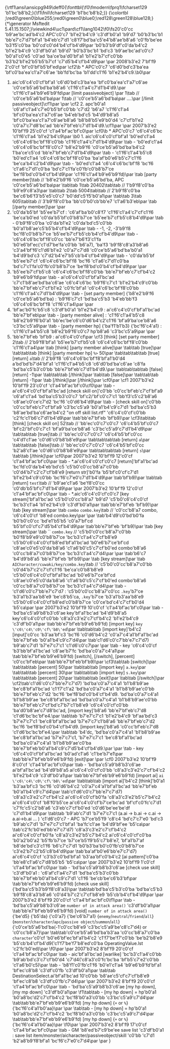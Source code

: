 ﻿{\rtf1\ansi\ansicpg949\deff0{\fonttbl{\f0\fmodern\fprq1\fcharset129 \'b1\'bc\'b8\'b2;}{\f1\fnil\fcharset129 \'b1\'bc\'b8\'b2;}}
{\colortbl ;\red0\green0\blue255;\red0\green0\blue0;\red128\green128\blue128;}
{\*\generator Msftedit 5.41.15.1507;}\viewkind4\uc1\pard\cf1\lang1042\f0\fs20\'c0\'cc \'b9\'ae\'bc\'ad\'b4\'c2 APC\'c0\'c7 \'b1\'e2\'b4\'c9 \'c3\'df\'b0\'a1 \'b9\'d7 \'b0\'b3\'bc\'b1 \'bb\'e7\'c7\'d7\'bf\'a1 \'b4\'eb\'c7\'d1 \'c8\'f7\'bd\'ba\'c5\'e4\'b8\'ae\'b8\'a6 \'c0\'fb\'be\'ee \'b3\'f5\'c0\'ba \'b0\'cd\'c0\'d4\'b4\'cf\'b4\'d9\par
\'b0\'b3\'b9\'df\'c0\'da\'b4\'c2 \'b1\'e2\'b4\'c9 \'c3\'df\'b0\'a1 \'b9\'d7 \'b0\'b3\'bc\'b1 \'bd\'c3 \'b9\'ae\'bc\'ad\'c0\'c7 \'b0\'a1\'c0\'e5 \'c0\'ad \'ba\'ce\'ba\'d0\'bf\'a1 \'b1\'e2\'b7\'cf\'c0\'bb \'b3\'b2\'b1\'e2\'b5\'b5\'b7\'cf \'c7\'d5\'b4\'cf\'b4\'d9\par
\par
2008\'b3\'e2 7\'bf\'f9 2\'c0\'cf \'bf\'c0\'bf\'b5\'bf\'ed\par
\cf2\b * APC\'c0\'c7 \'c6\'d0\'bd\'c3\'ba\'ea \'bf\'c0\'ba\'ea\'c1\'a7\'c6\'ae \'bb\'fd\'bc\'ba \'b1\'dd\'c1\'f6 \'b1\'e2\'b4\'c9.\b0\par
1. aic\'c6\'c4\'c0\'cf\'bf\'a1 \'c6\'d0\'bd\'c3\'ba\'ea \'bf\'c0\'ba\'ea\'c1\'a7\'c6\'ae \'c0\'ce\'b5\'a6\'bd\'ba\'b8\'a6 \'c1\'f6\'c1\'a4\'c7\'d1\'b4\'d9.\par
\'c1\'f6\'c1\'a4\'b9\'e6\'b9\'fd\par
[limit passiveobject] \par
1\tab // \'c0\'ce\'b5\'a6\'bd\'ba\par
1\tab // \'c0\'ce\'b5\'a6\'bd\'ba\par
....\par
[/limit passiveobject]\cf1\par
\par
\cf2 2. apc\'b0\'a1 \'c6\'af\'c1\'a4\'c7\'e0\'b5\'bf\'c0\'bb \'c7\'d2 \'b6\'a7 \'c1\'f6\'c1\'a4 \'bf\'c0\'ba\'ea\'c1\'a7\'c6\'ae \'b4\'eb\'bd\'c5 \'b4\'d9\'b8\'a5 \'bf\'c0\'ba\'ea\'c1\'a7\'c6\'ae\'b8\'a6 \'b8\'b8\'b5\'e9\'b0\'d4 \'c7\'cf\'b1\'e2 \'c0\'a7\'c7\'d8\'bc\'ad \'bb\'e7\'bf\'eb\'c7\'d1\'b4\'d9.\cf1\par
\par
2007\'b3\'e2 10\'bf\'f9 25\'c0\'cf \'c1\'a4\'bf\'ac\'bf\'c0\par
\cf0\b * APC\'c0\'c7 \'c6\'c4\'c6\'bc \'c1\'f6\'c1\'a4 \'b1\'e2\'b4\'c9\par
\b0 1. aic\'c6\'c4\'c0\'cf\'bf\'a1 \'b0\'ed\'c1\'a4 \'c6\'c4\'c6\'bc\'bf\'f8\'c0\'bb \'c1\'f6\'c1\'a4\'c7\'d1\'b4\'d9\par
\tab - \'b0\'ed\'c1\'a4 \'c6\'c4\'c6\'bc\'bf\'f8\'c0\'c7 \'b8\'e2\'b9\'f6 \'c0\'ce\'b5\'a6\'bd\'ba\'b4\'c2 1\'ba\'ce\'c5\'cd \'bb\'e7\'bf\'eb\'c7\'d1\'b4\'d9\par
\tab - \'c1\'f6\'c1\'a4\'b5\'c8 \'b0\'ed\'c1\'a4 \'c6\'c4\'c6\'bc\'bf\'f8\'c0\'ba \'ba\'af\'b0\'e6\'b5\'c7\'c1\'f6 \'be\'ca\'b4\'c2\'b4\'d9\par
\tab - \'b0\'ed\'c1\'a4 \'c6\'c4\'c6\'bc\'bf\'f8 \'bc\'f6 \'c1\'a6\'c7\'d1\'c0\'ba \'bd\'c7\'c1\'fa\'c0\'fb\'c0\'b8\'b7\'ce \'be\'f8\'bd\'c0\'b4\'cf\'b4\'d9\par
\'c1\'f6\'c1\'a4\'b9\'e6\'b9\'fd)\par
\tab [party member]\tab // \'b8\'e2\'b9\'f6 \'c0\'ce\'b5\'a6\'bd\'ba, APC \'c0\'ce\'b5\'a6\'bd\'ba\par
\tab\tab 1\tab 20402\tab\tab // 1\'b9\'f8\'c0\'ba \'b9\'e9\'c8\'a3\par
\tab\tab 2\tab 5004\tab\tab // 2\'b9\'f8\'c0\'ba \'be\'c6\'b6\'f3\'b5\'e5\'c0\'c7 \'b0\'dd\'c5\'f5\'b0\'a1\par
\tab\tab 3\tab 605\tab\tab // 3\'b9\'f8\'c0\'ba \'bb\'c0\'b0\'cb\'bb\'e7 \'c1\'a6\'b3\'eb\par
\tab [/party member]\par
\par
2. \'c0\'da\'b5\'bf \'b5\'ee\'b7\'cf : \'c6\'af\'ba\'b0\'c8\'f7 \'c1\'f6\'c1\'a4\'c7\'cf\'c1\'f6 \'be\'ca\'b0\'ed \'c0\'da\'b5\'bf\'c0\'b8\'b7\'ce \'b5\'ee\'b7\'cf\'b5\'c8\'b4\'d9\par
\tab - 0\'b9\'f8\'c0\'ba \'c0\'da\'b1\'e2 \'c0\'da\'bd\'c5\'c0\'bb \'b0\'a1\'b8\'ae\'c5\'b5\'b4\'cf\'b4\'d9\par
\tab - -1, -2, -3\'b9\'f8 \'bc\'f8\'c0\'b8\'b7\'ce \'b5\'ee\'b7\'cf\'b5\'cb\'b4\'cf\'b4\'d9\par
\tab - \'c6\'c4\'c6\'bc\'bf\'f8\'c0\'cc \'bb\'e7\'b6\'f3\'c1\'fa \'b0\'e6\'bf\'ec(\'c1\'d7\'be\'fa\'c0\'bb \'b6\'a7), \'ba\'f3 \'b9\'f8\'c8\'a3\'b8\'a6 \'c3\'a4\'bf\'f6\'c1\'d6\'b1\'e2 \'c0\'a7\'c7\'d8 \'c0\'ce\'b5\'a6\'bd\'ba\'b0\'a1 \'b4\'d9\'bd\'c3 \'c7\'d2\'b4\'e7\'b5\'cb\'b4\'cf\'b4\'d9\par
\tab - \'c0\'da\'b5\'bf \'b5\'ee\'b7\'cf \'c6\'c4\'c6\'bc\'bf\'f8 \'bc\'f6 \'c1\'a6\'c7\'d1\'c0\'ba \'bd\'c7\'c1\'fa\'c0\'fb\'c0\'b8\'b7\'ce \'be\'f8\'bd\'c0\'b4\'cf\'b4\'d9\par
\par
3. \'b5\'ee\'b7\'cf\'b5\'c8 \'c6\'c4\'c6\'bc\'bf\'f8\'c0\'bb \'bb\'e7\'bf\'eb\'c7\'cf\'b4\'c2 \'b9\'e6\'b9\'fd\par
\tab - ai\'c6\'c4\'c0\'cf\'bf\'a1\'bc\'ad \'c7\'c1\'b8\'ae\'bd\'ba\'c6\'ae \'c6\'c4\'c6\'bc \'b9\'f6\'c7\'c1 \'b1\'e2\'b4\'c9\'c0\'bb \'bb\'e7\'bf\'eb\'c7\'cf\'b1\'e2 \'c0\'fc\'bf\'a1 \'c6\'c4\'c6\'bc\'bf\'f8\'c0\'bb \'c1\'f6\'c1\'a4\'c7\'d1\'b4\'d9\par
\tab - [set party member] \{\'b8\'e2\'b9\'f6 \'c0\'ce\'b5\'a6\'bd\'ba\} : \'b9\'f6\'c7\'c1 \'bd\'ba\'c5\'b3 \'b4\'eb\'bb\'f3 \'c6\'c4\'c6\'bc\'bf\'f8 \'c1\'f6\'c1\'a4\par
\par
4. \'bf\'ac\'b0\'fc\'b5\'c8 \'c3\'df\'b0\'a1 \'b1\'e2\'b4\'c9 : ai\'c6\'c4\'c0\'cf\'bf\'a1\'bc\'ad \'bb\'e7\'bf\'eb\par
\tab - [party member alive] : \'c1\'f6\'c1\'a4\'b5\'c8 \'b8\'e2\'b9\'f6\'b0\'a1 \'bb\'ec\'be\'c6\'c0\'d6\'b4\'c2\'c1\'f6 \'bf\'a9\'ba\'ce\'b8\'a6 \'c3\'bc\'c5\'a9\par
\tab - [party member hp] \{\'ba\'f1\'b1\'b3\} \{\'bc\'f6\'c4\'a1\} : \'c1\'f6\'c1\'a4\'b5\'c8 \'b8\'e2\'b9\'f6\'c0\'c7 hp\'b8\'a6 \'c3\'bc\'c5\'a9\par
\par
5. \'bb\'e7\'bf\'eb \'bf\'b9 : ai\'c6\'c4\'c0\'cf\par
\cf3 [think] [set party member] 2\tab // 2\'b9\'f8\'bf\'a1 \'b5\'ee\'b7\'cf\'b5\'c8 \'c6\'c4\'c6\'bc\'bf\'f8\'c0\'bb \'c1\'f6\'c1\'a4\par
\tab [think] [party member alive]\par
\tab\tab [true]\par
\tab\tab\tab [think] [party member hp] `%>` 50\par
\tab\tab\tab\tab [true] [return] `a`\tab // 2\'b9\'f8 \'c6\'c4\'c6\'bc\'bf\'f8\'bf\'a1\'b0\'d4 a\'bd\'bd\'b7\'d4\'bf\'a1 \'c1\'f6\'c1\'a4\'b5\'c8 \'c6\'d0\'bd\'ba\'c6\'ae \'c8\'fa \'bd\'ba\'c5\'b3\'c0\'bb \'bb\'e7\'bf\'eb\'c7\'d1\'b4\'d9.\par
\tab\tab\tab\tab [false] [return] -1\par
\tab\tab\tab [/think]\par
\tab\tab [false]\par
\tab\tab\tab [return] -1\par
\tab [/think]\par
[/think]\par
\cf0\par
\cf1 2007\'b3\'e2 10\'bf\'f9 23\'c0\'cf \'c1\'a4\'bf\'ac\'bf\'c0\cf0\par
\tab - ai\'c6\'c4\'c0\'cf\'bf\'a1\'bc\'ad [check skill on]\'c0\'bb \'c0\'cc\'bf\'eb\'c7\'cf\'bf\'a9 \'c6\'af\'c1\'a4 \'bd\'ba\'c5\'b3\'c0\'c7 \'bf\'c2/\'bf\'c0\'c7\'c1 \'bb\'f3\'c5\'c2\'b8\'a6 \'c8\'ae\'c0\'ce\'c7\'d2 \'bc\'f6 \'c0\'d6\'b4\'d9\par
\tab - [check skill on]\'c0\'bb \'c0\'cc\'bf\'eb\'c7\'cf\'bf\'a9 \'c3\'bc\'c5\'a9 \'b0\'a1\'b4\'c9\'c7\'d1 \'bd\'ba\'c5\'b3 \'b8\'ae\'bd\'ba\'c6\'ae\'b4\'c2 "on off skill list.rtf" \'c6\'c4\'c0\'cf\'c0\'bb \'c2\'fc\'c1\'b6\'c7\'d1\'b4\'d9\par
\tab\'bb\'e7\'bf\'eb \'bf\'b9)\par
\cf3\tab\tab [think] [check skill on] 52\tab // \'bb\'ec\'c0\'c7\'c0\'c7 \'c6\'c4\'b5\'bf\'c0\'c7 \'bf\'c2/\'bf\'c0\'c7\'c1 \'bf\'a9\'ba\'ce\'b8\'a6 \'c3\'bc\'c5\'a9\'c7\'d1\'b4\'d9\par
\tab\tab\tab [true]\tab // \'bb\'ec\'c0\'c7\'c0\'c7 \'c6\'c4\'b5\'bf\'c0\'cc \'c4\'d1\'c1\'ae \'c0\'d6\'c0\'b8\'b8\'e9\par
\tab\tab\tab\tab [return] `a`\par
\tab\tab\tab [false]\tab // \'bb\'ec\'c0\'c7\'c0\'c7 \'c6\'c4\'b5\'bf\'c0\'cc \'b2\'a8\'c1\'ae \'c0\'d6\'c0\'b8\'b8\'e9\par
\tab\tab\tab\tab [return] `s`\par
\tab\tab [/think]\par
\cf0\par
2007\'b3\'e2 10\'bf\'f9 12\'c0\'cf \'c1\'a4\'bf\'ac\'bf\'c0\par
\tab - *.ai\'c6\'c4\'c0\'cf\'c0\'c7 [return]\'bf\'a1\'bc\'ad \'bc\'fd\'c0\'da\'b4\'eb\'bd\'c5 \'c5\'b0\'c0\'cc\'b8\'a7\'c0\'bb \'c0\'d4\'b7\'c2\'c7\'cf\'b8\'e9 [return str]\'b0\'fa \'b5\'bf\'c0\'cf\'c7\'d1 \'b1\'e2\'b4\'c9\'c0\'bb \'bc\'f6\'c7\'e0\'c7\'d1\'b4\'d9\par
\tab\'bf\'b9)\par
\tab\tab [return] `test`\tab // \'b9\'ae\'c1\'a6 \'be\'f8\'c0\'cc \'c0\'db\'b5\'bf\'c7\'d1\'b4\'d9\par
\par
2007\'b3\'e2 10\'bf\'f9 12\'c0\'cf \'c1\'a4\'bf\'ac\'bf\'c0\par
\tab - *.aic\'c6\'c4\'c0\'cf\'c0\'c7 [key stream]\'bf\'a1\'bc\'ad \'c5\'b0\'c0\'cc\'b8\'a7 \'b9\'d7 \'c5\'b0\'c6\'c4\'c0\'cf \'bc\'b3\'c1\'a4 \'b1\'e2\'b4\'c9 \'c3\'df\'b0\'a1\par
\tab\'bb\'e7\'bf\'eb \'bf\'b9)\par
\tab [key stream]\par
\tab `combo` `combo.key`\tab // \'c0\'cc\'b8\'a7 combo, \'c6\'c4\'c0\'cf \'b8\'ed combo.key\par
\par
\tab\'b4\'d9\'c0\'bd\'b0\'fa \'b0\'b0\'c0\'cc \'bd\'e1\'b5\'b5 \'c0\'a7\'bf\'cd \'b5\'bf\'c0\'cf\'c7\'d5\'b4\'cf\'b4\'d9\par
\tab\'bb\'e7\'bf\'eb \'bf\'b9)\par
\tab [key stream]\par
\tab `` `combo.key` // \'c5\'b0\'c0\'cc\'b8\'a7\'c0\'bb \'b0\'f8\'b9\'e9\'c0\'b8\'b7\'ce \'bc\'b3\'c1\'a4\'c7\'cf\'b8\'e9 \'c5\'b0\'c6\'c4\'c0\'cf\'b8\'ed\'bf\'a1\'bc\'ad \'b0\'e6\'b7\'ce\'bf\'cd \'c8\'ae\'c0\'e5\'c0\'da\'b8\'a6 \'c1\'a6\'b0\'c5\'c7\'cf\'b0\'ed combo\'b8\'a6 \'c0\'cc\'b8\'a7\'c0\'b8\'b7\'ce \'bc\'b3\'c1\'a4\'c7\'d4\par
\par
\tab\'b6\'c7 \'b4\'d9\'b8\'a5 \'bb\'e7\'bf\'eb \'bf\'b9)\par
\tab [key stream]\par
\tab `AICharacter/cuwaki/key/combo.key`\tab // \'c5\'b0\'c0\'cc\'b8\'a7\'c0\'bb \'c0\'d4\'b7\'c2\'c7\'cf\'c1\'f6 \'be\'ca\'c0\'b8\'b8\'e9 \'c5\'b0\'c6\'c4\'c0\'cf\'bf\'a1\'bc\'ad \'b0\'e6\'b7\'ce\'bf\'cd \'c8\'ae\'c0\'e5\'c0\'da\'b8\'a6 \'c1\'a6\'b0\'c5\'c7\'cf\'b0\'ed combo\'b8\'a6 \'c0\'cc\'b8\'a7\'c0\'b8\'b7\'ce \'bc\'b3\'c1\'a4\'c7\'d4\par
\tab  - \'c1\'d6\'c0\'c7\'bb\'e7\'c7\'d7 : \'c5\'b0\'c0\'cc\'b8\'a7\'c0\'cc `.key`\'b7\'ce \'b3\'a1\'b3\'aa\'b8\'e9 \'be\'c8\'b5\'ca, `.key`\'b7\'ce \'b3\'a1\'b3\'aa\'b8\'e9 \'c5\'b0\'c6\'c4\'c0\'cf\'b8\'ed\'c0\'b8\'b7\'ce \'c0\'ce\'bd\'c4\'c7\'cf\'b0\'d4 \'b5\'ca\par
\par
2007\'b3\'e2 10\'bf\'f9 10\'c0\'cf \'c1\'a4\'bf\'ac\'bf\'c0\par
\tab - \'bd\'ba\'c5\'a9\'b8\'b3\'c6\'ae key\'bf\'a1\'bc\'ad \'b4\'d9\'b8\'a5 key\'c6\'c4\'c0\'cf\'c0\'bb \'c8\'a3\'c3\'e2\'c7\'cf\'b4\'c2 \'b1\'e2\'b4\'c9 \'c3\'df\'b0\'a1\par
\tab\'bb\'e7\'bf\'eb\'b9\'e6\'b9\'fd) [import key] `key \'c6\'c4\'c0\'cf\'b8\'ed`\par
\tab\tab\tab [import key]\'b4\'c2 [input]\'c0\'cc \'b3\'aa\'bf\'c3 \'bc\'f6 \'c0\'d6\'b4\'c2 \'c0\'a7\'c4\'a1\'bf\'a1\'bc\'ad \'bb\'e7\'bf\'eb \'b0\'a1\'b4\'c9\'c7\'d4\par
\tab\'c1\'d6\'c0\'c7\'bb\'e7\'c7\'d7) \'b9\'ab\'c7\'d1 \'b7\'e7\'c7\'c1 \'c1\'d6\'c0\'c7\par
\par
\tab - key \'c6\'c4\'c0\'cf \'b3\'bb\'bf\'a1\'bc\'ad \'c8\'ae\'b7\'fc \'bd\'ba\'c0\'a7\'c4\'a1\par
\tab\'bb\'e7\'bf\'eb\'b9\'e6\'b9\'fd) [switch], [/switch], [percent] \'c0\'cc\'bf\'eb\par
\tab\'bb\'e7\'bf\'eb\'bf\'b9)\par
\cf3\tab\tab [switch]\par
\tab\tab\tab [percent] 50\par
\tab\tab\tab [import key] `a.key`\par
\tab\tab\tab [percent] 30\par
\tab\tab\tab [import key] `s.key`\par
\tab\tab\tab [percent] 20\par
\tab\tab\tab [exit]\par
\tab\tab [/switch]\par
\cf2\tab\'c1\'d6\'c0\'c7\'bb\'e7\'c7\'d7) \'bd\'ba\'c0\'a7\'c4\'a1 \'b1\'b8\'b9\'ae \'be\'c8\'bf\'a1\'bc\'ad \'c1\'f7\'c1\'a2 \'bd\'ba\'c0\'a7\'c4\'a1 \'b1\'b8\'b9\'ae\'c0\'bb \'bb\'e7\'bf\'eb\'c7\'d2 \'bc\'f6 \'be\'f8\'bd\'c0\'b4\'cf\'b4\'d9. \'bd\'ba\'c0\'a7\'c4\'a1 \'b1\'b8\'b9\'ae \'be\'c8\'bf\'a1\'bc\'ad \'bd\'ba\'c0\'a7\'c4\'a1 \'b1\'b8\'b9\'ae\'c0\'bb \'bb\'e7\'bf\'eb\'c7\'cf\'bd\'c7\'b7\'c1\'b8\'e9 \'c6\'c4\'c0\'cf\'c0\'bb \'ba\'d0\'b8\'ae\'c7\'d8\'bc\'ad, [import key]\'b8\'a6 \'bb\'e7\'bf\'eb\'c7\'d8 \'c1\'d6\'bc\'bc\'bf\'e4.\par
\tab\tab   \'b7\'e7\'c7\'c1 \'b1\'e2\'b4\'c9 \'bf\'aa\'bd\'c3 \'b7\'e7\'c7\'c1 \'be\'c8\'bf\'a1\'bc\'ad \'b7\'e7\'c7\'c1\'b8\'a6 \'bb\'e7\'bf\'eb\'c7\'d2 \'bc\'f6 \'be\'f8\'bd\'c0\'b4\'cf\'b4\'d9. [import key]\'b8\'a6 \'c0\'cc\'bf\'eb\'c7\'d8 \'c1\'d6\'bc\'bc\'bf\'e4.\par
\tab\tab   \'b4\'dc, \'bd\'ba\'c0\'a7\'c4\'a1 \'b1\'b8\'b9\'ae \'be\'c8\'bf\'a1\'bc\'ad \'b7\'e7\'c7\'c1, \'b7\'e7\'c7\'c1 \'be\'c8\'bf\'a1\'bc\'ad \'bd\'ba\'c0\'a7\'c4\'a1 \'b1\'b8\'b9\'ae\'c0\'ba \'bb\'e7\'bf\'eb\'b0\'a1\'b4\'c9\'c7\'d5\'b4\'cf\'b4\'d9.\par
\par
\tab - key \'c6\'c4\'c0\'cf\'bf\'a1\'bc\'ad \'b0\'ad\'c1\'a6 \'c1\'be\'b7\'e1\par
\tab\'bb\'e7\'bf\'eb\'b9\'e6\'b9\'fd) [exit]\par
\par
\cf0 2007\'b3\'e2 10\'bf\'f9 8\'c0\'cf \'c1\'a4\'bf\'ac\'bf\'c0\par
\tab - \'bd\'ba\'c5\'a9\'b8\'b3\'c6\'ae ai\'bf\'a1\'bc\'ad \'b4\'d9\'b8\'a5 ai\'c6\'c4\'c0\'cf\'c0\'bb \'c8\'a3\'c3\'e2\'c7\'cf\'b4\'c2 \'b1\'e2\'b4\'c9 \'c3\'df\'b0\'a1\par
\tab\'bb\'e7\'bf\'eb\'b9\'e6\'b9\'fd) [import ai] `ai \'c6\'c4\'c0\'cf\'b8\'ed`\par
\tab\tab\tab [import ai]\'b4\'c2 [think]\'b0\'a1 \'b3\'aa\'bf\'c3 \'bc\'f6 \'c0\'d6\'b4\'c2 \'c0\'a7\'c4\'a1\'bf\'a1\'bc\'ad \'bb\'e7\'bf\'eb \'b0\'a1\'b4\'c9\'c7\'d4\par
\tab\'c1\'d6\'c0\'c7\'bb\'e7\'c7\'d7) \'c8\'a3\'c3\'e2\'c7\'cf\'b4\'c2 ai\'c6\'c4\'c0\'cf\'b0\'fa \'c8\'a3\'c3\'e2\'b5\'c7\'b4\'c2 ai\'c6\'c4\'c0\'cf \'b8\'f0\'b5\'ce ai\'c6\'c4\'c0\'cf\'b7\'ce\'bc\'ad \'bf\'cf\'c0\'fc\'c7\'d1 \'c7\'fc\'c5\'c2\'b8\'a6 \'c3\'eb\'c7\'cf\'b0\'ed \'c0\'d6\'be\'ee\'be\'df \'c7\'d1\'b4\'d9\par
\tab\tab    \'b9\'ab\'c7\'d1 \'b7\'e7\'c7\'c1 (a.ai -> b.ai -> c.ai -> a.ai->b.ai ... ) \'c1\'d6\'c0\'c7 - APC \'b7\'ce\'b5\'f9 \'c8\'c4 \'bd\'c7\'c7\'e0 \'bd\'c3 \'b9\'ab\'c7\'d1 \'b7\'e7\'c7\'c1\'bf\'a1 \'ba\'fc\'c1\'ae \'b4\'d9\'bf\'ee \'b5\'ca\par
\tab\'c2\'fc\'b0\'ed\'bb\'e7\'c7\'d7) \'c8\'a3\'c3\'e2\'c7\'cf\'b4\'c2 ai\'c6\'c4\'c0\'cf\'b0\'fa \'c8\'a3\'c3\'e2\'b5\'c7\'b4\'c2 ai\'c6\'c4\'c0\'cf\'c0\'ba \'b0\'a2\'b0\'a2 \'b5\'fb\'b7\'ce \'b7\'ce\'b5\'f9\'b5\'c7\'b8\'e7, \'bf\'a1\'b7\'af \'b8\'de\'bd\'c3\'c1\'f6 \'b6\'c7\'c7\'d1 \'b0\'b3\'ba\'b0\'c0\'fb\'c0\'b8\'b7\'ce \'c3\'e2\'b7\'c2\'b5\'c8\'b4\'d9\par
\tab\'ba\'af\'b0\'e6\'bb\'e7\'c7\'d7) ai\'c6\'c4\'c0\'cf \'c3\'b3\'c0\'bd\'bf\'a1 \'b3\'aa\'bf\'c0\'b4\'c2 [ai pattern]\'c0\'ba \'bb\'e8\'c1\'a6\'c7\'d8\'b5\'b5 \'b5\'ca\par
\par
2007\'b3\'e2 10\'bf\'f9 1\'c0\'cf \'c1\'a4\'bf\'ac\'bf\'c0\par
\tab - \'bd\'ba\'c5\'a9\'b8\'b3\'c6\'ae [check use skill] \'c3\'df\'b0\'a1 : \'c6\'af\'c1\'a4\'c7\'d1 \'bd\'ba\'c5\'b3\'c0\'bb \'bb\'e7\'bf\'eb\'b0\'a1\'b4\'c9\'c7\'d1 \'c1\'f6 \'be\'cb\'be\'c6\'b3\'bf\par
\tab\'bb\'e7\'bf\'eb\'b9\'e6\'b9\'fd) [check use skill] \{\'bd\'ba\'c5\'b3\'b9\'f8\'c8\'a3\}\par
\tab\tab\'bd\'ba\'c5\'b3\'c0\'ba \'bd\'ba\'c5\'b3 \'b9\'f8\'c8\'a3\'b8\'a6 \'c0\'d4\'b7\'c2\'c7\'cf\'b8\'e9 \'b5\'cb\'b4\'cf\'b4\'d9\par
\par
2007\'b3\'e2 8\'bf\'f9 20\'c0\'cf \'c1\'a4\'bf\'ac\'bf\'c0\f1\par
\tab - \'bd\'ba\'c5\'a9\'b8\'b3\'c6\'ae `number of in attack area()` \'c3\'df\'b0\'a1\par
\tab\'bb\'e7\'bf\'eb\'b9\'e6\'b9\'fd) [void] `number of in attack area()`  \{\'be\'d5\} \{\'b5\'da\} \{\'c0\'a7\} \{\'be\'c6\'b7\'a1\} \{`enemy`/`neutral`/`friend`/`all`\} \{`monster`/`character`/`apc`/`passive object`/`summon`/`all`\} \{\'c0\'ce\'b5\'a6\'bd\'ba(-1\'c0\'cc\'b8\'e9 \'c3\'bc\'c5\'a9\'be\'c8\'c7\'d4) or \'c0\'cc\'b8\'a7\}\par
\tab\tab\'c0\'ce\'b5\'a6\'bd\'ba\'b3\'aa \'c0\'cc\'b8\'a7\'c0\'ba `character`\'c0\'cf \'b0\'e6\'bf\'ec\'bf\'a1\'b4\'c2 \'c1\'f7\'be\'f7\'c0\'bb \'be\'b2\'b8\'e9 \'b5\'cb\'b4\'cf\'b4\'d9(\'c1\'f7\'be\'f7\'b8\'ed\'c0\'ba OperatingValue.lst \'c2\'fc\'b0\'ed)\par
\f0\par
\par
2007\'b3\'e2 8\'bf\'f9 20\'c0\'cf \'c1\'a4\'bf\'ac\'bf\'c0\par
\tab - aic\'bf\'a1\'bc\'ad [warlike] \'bc\'b3\'c1\'a4\'c0\'bb \'b9\'ab\'bd\'c3\'c7\'cf\'b0\'d4 \'c7\'d4(\'c8\'a3\'c0\'fc\'bc\'ba \'bf\'b5\'c7\'e2\'c0\'bb \'c1\'a6\'b0\'c5)\par
\tab - \'b8\'f1\'c0\'fb\'c1\'f6 \'b0\'e1\'c1\'a4 \'b9\'e6\'b9\'fd\'bf\'a1 \'bf\'ec\'c8\'b8 \'c3\'df\'c0\'fb \'c3\'df\'b0\'a1\par
\tab\tab DestinationSelect.ai\'bf\'a1\'bc\'ad 10\'c0\'bb \'b8\'ae\'c5\'cf\'c7\'cf\'b8\'e9 \'bf\'ec\'c8\'b8 \'c3\'df\'c0\'fb\'c7\'d4\par
\par
2007\'b3\'e2 8\'bf\'f9 20\'c0\'cf \'c1\'a4\'bf\'ac\'bf\'c0\par
\tab - \'bd\'ba\'c5\'a9\'b8\'b3\'c6\'ae [my hp down], [my mp down] \'c3\'df\'b0\'a1\par
\f1\tab\tab - [my hp down] = hp\'b0\'a1 \'b0\'a8\'bc\'d2\'c7\'cf\'b4\'c2 \'bc\'f8\'b0\'a3\'c0\'bb \'c3\'bc\'c5\'a9\'c7\'d4\par
\tab\tab\'bb\'e7\'bf\'eb\'b9\'e6\'b9\'fd) [my hp down] \{`+` or `%`\} \{\'bc\'f6\'c4\'a1\'b0\'aa\}\par
\par
\tab\tab - [my hp down] = hp\'b0\'a1 \'b0\'a8\'bc\'d2\'c7\'cf\'b4\'c2 \'bc\'f8\'b0\'a3\'c0\'bb \'c3\'bc\'c5\'a9\'c7\'d4\par
\tab\tab\'bb\'e7\'bf\'eb\'b9\'e6\'b9\'fd) [my hp down] \{`+` or `%`\} \{\'bc\'f6\'c4\'a1\'b0\'aa\}\par
\f0\par
\par
2007\'b3\'e2 8\'bf\'f9 17\'c0\'cf \'c1\'a4\'bf\'ac\'bf\'c0\par
\tab - GM \'b8\'ed\'b7\'c9\'be\'ee save list \'c3\'df\'b0\'a1 : save list item/monster/aicharacter/passiveobject/skill \'c0\'bb \'c7\'d1 \'b2\'a8\'b9\'f8\'bf\'a1 \'bc\'f6\'c7\'e0\'c7\'d4\par
\par
}
 